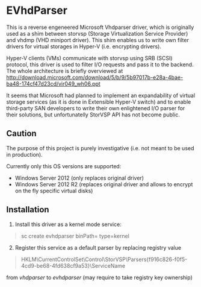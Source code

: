 EVhdParser
==============
This is a reverse engeneered Microsoft Vhdparser driver, which is originally used as a shim
between storvsp (Storage Virtualization Service Provider) and vhdmp (VHD miniport driver).
This shim enables us to write own filter drivers for virtual storages in Hyper-V
(i.e. encrypting drivers).

Hyper-V clients (VMs) communicate with storvsp using SRB (SCSI) protocol, this driver is
used to filter I/O requests and pass it to the backend. The whole architecture is
briefly overviewed at
http://download.microsoft.com/download/5/b/9/5b97017b-e28a-4bae-ba48-174cf47d23cd/vir049_wh06.ppt

It seems that Microsoft had planned to implement an expandability of virtual storage services
(as it is done in Extensible Hyper-V switch) and to enable third-party SAN developers
to write their own enlightened I/O parser for their solutions, but unfortunatelly StorVSP API
has not become public.

Caution
--------------
The purpose of this project is purely investigative (i.e. not meant to be used in production).

Currently only this OS versions are supported:
- Windows Server 2012 (only replaces original driver)
- Windows Server 2012 R2 (replaces original driver and allows to encrypt on the fly specific virtual disks)

Installation
--------------
1. Install this driver as a kernel mode service:

> sc create evhdparser binPath=<path to evhdparser.sys> type=kernel

2. Register this service as a default parser by replacing registry value

>HKLM\CurrentControlSet\Control\StorVSP\Parsers\{f916c826-f0f5-4cd9-be68-4fd638cf9a53}\ServiceName

from *vhdparser* to *evhdparser* (may require to take registry key ownership)

